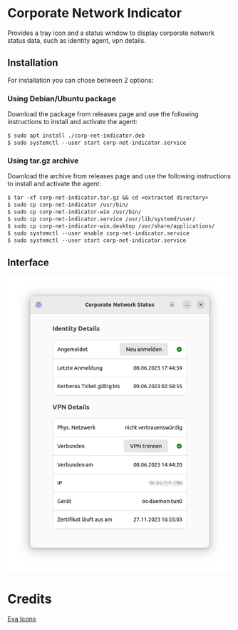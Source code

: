 # Corporate Network Indicator
Provides a tray icon and a status window to display corporate network status data, such as identity agent, vpn details.

## Installation

For installation you can chose between 2 options:

### Using Debian/Ubuntu package

Download the package from releases page and use the following instructions to install and activate the agent:

```console
$ sudo apt install ./corp-net-indicator.deb
$ sudo systemctl --user start corp-net-indicator.service
```

### Using tar.gz archive

Download the archive from releases page and use the following instructions to install and activate the agent:

```console
$ tar -xf corp-net-indicator.tar.gz && cd <extracted directory>
$ sudo cp corp-net-indicator /usr/bin/
$ sudo cp corp-net-indicator-win /usr/bin/
$ sudo cp corp-net-indicator.service /usr/lib/systemd/user/
$ sudo cp corp-net-indicator-win.desktop /usr/share/applications/
$ sudo systemctl --user enable corp-net-indicator.service
$ sudo systemctl --user start corp-net-indicator.service
```

## Interface
![Screenshot](/screenshot.png)
# Credits
[Eva Icons](https://github.com/akveo/eva-icons)